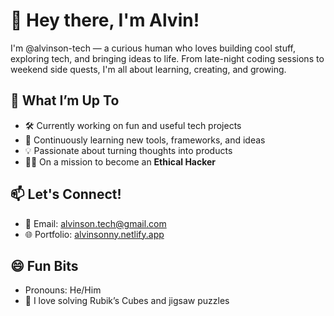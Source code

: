 # 👋 Hey there, I'm Alvin!

I'm @alvinson-tech — a curious human who loves building cool stuff, exploring tech, and bringing ideas to life. From late-night coding sessions to weekend side quests, I'm all about learning, creating, and growing.

## 🚀 What I’m Up To
- 🛠️ Currently working on fun and useful tech projects
- 🌱 Continuously learning new tools, frameworks, and ideas
- 💡 Passionate about turning thoughts into products
- 🧑‍💻 On a mission to become an **Ethical Hacker**

## 📫 Let's Connect!
- 📧 Email: [alvinson.tech@gmail.com](mailto:alvinson.tech@gmail.com)  
- 🌐 Portfolio: [alvinsonny.netlify.app](https://alvinsonny.netlify.app/)

## 😄 Fun Bits
- Pronouns: He/Him  
- 🧩 I love solving Rubik’s Cubes and jigsaw puzzles
